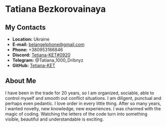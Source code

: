 # Tatiana Bezkorovainaya

## My Contacts

- **Location:** Ukraine
- **E-mail:** belangelphone@gmail.com
- **Phone:** +380953166846
- **Discord:** [Tetiana-KET#0920](https://discord.com/channels/@me)
- **Telegram:** @Tatiana_1000_Dribnyz
- **GitHub:** [Tetiana-KET](https://github.com/Tetiana-KET)

## About Me

I have been in the trade for 20 years, so I am organized, sociable, able to control myself and smooth out conflict situations. I am diligent, punctual and perhaps even pedantic. I love order in every little thing. After so many years, I wanted novelty, new knowledge, new experiences. I was charmed with the magic of coding. Watching the letters of the code turn into something visible, beautiful and understandable is exciting.
